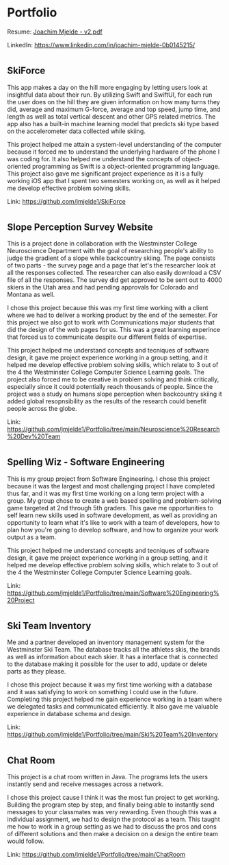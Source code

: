 # Portfolio

Resume: [Joachim Mjelde - v2.pdf](https://github.com/jmjelde1/Portfolio/files/11358186/Joachim.Mjelde.-.v2.pdf)

LinkedIn: https://www.linkedin.com/in/joachim-mjelde-0b0145215/

#

## SkiForce

This app makes a day on the hill more engaging by letting users look at insightful data about their run. By utilizing Swift and SwiftUI, for each run the user does on the hill they are given information on how many turns they did, average and maximum G-force, average and top speed, jump time, and length as well as total vertical descent and other GPS related metrics. The app also has a built-in machine learning model that predicts ski type based on the accelerometer data collected while skiing.

This project helped me attain a system-level understanding of the computer because it forced me to understand the underlying hardware of the phone I was coding for. It also helped me understand the concepts of object-oriented programming as Swift is a object-oriented programming language. This project also gave me significant project experience as it is a fully working iOS app that I spent two semesters working on, as well as it helped me develop effective problem solving skills.



Link: https://github.com/jmjelde1/SkiForce


#

## Slope Perception Survey Website

This is a project done in collaboration with the Westminster College Neuroscience Department with the goal of researching people's ability to judge the gradient of a slope while backcountry skiing. The page consists of two parts - the survey page and a page that let's the researcher look at all the responses collected. The researcher can also easily download a CSV file of all the responses. The survey did get approved to be sent out to 4000 skiers in the Utah area and had pending approvals for Colorado and Montana as well.

I chose this project because this was my first time working with a client where we had to deliver a working product by the end of the semester. For this project we also got to work with Communications major students that did the design of the web pages for us. This was a great learning experince that forced us to communicate despite our different fields of expertise.

This project helped me understand concepts and tecniques of software design, it gave me project experience working in a group setting, and it helped me develop effective problem solving skills, which relate to 3 out of the 4 the Westminster College Computer Science Learning goals. The project also forced me to be creative in problem solving and think critically, especially since it could potentially reach thousands of people. Since the project was a study on humans slope perception when backcountry skiing it added global resopnsibility as the results of the research could benefit people across the globe. 

Link: https://github.com/jmjelde1/Portfolio/tree/main/Neuroscience%20Research%20Dev%20Team 

# 

## Spelling Wiz - Software Engineering

This is my group project from Software Engineering. I chose this project because it was the largest and most challenging project I have completed thus far, and it was my first time working on a long term project with a group. My group chose to create a web based spelling and problem-solving game targeted at 2nd through 5th graders. This gave me opportunities to self learn new skills used in software development, as well as providing an opportunity to learn what it's like to work with a team of developers, how to plan how you're going to develop software, and how to organize your work output as a team.

This project helped me understand concepts and tecniques of software design, it gave me project experience working in a group setting, and it helped me develop effective problem solving skills, which relate to 3 out of the 4 the Westminster College Computer Science Learning goals.

Link: https://github.com/jmjelde1/Portfolio/tree/main/Software%20Engineering%20Project


#

## Ski Team Inventory

Me and a partner developed an inventory management system for the Westminster Ski Team. The database tracks all the athletes skis, the brands as well as information about each skier. It has a interface that is connected to the database making it possible for the user to add, update or delete parts as they please.

I chose this project because it was my first time working with a database and it was satisfying to work on something I could use in the future. Completing this project helped me gain experience working in a team where we delegated tasks and communicated efficiently. It also gave me valuable experience in database schema and design. 


Link: https://github.com/jmjelde1/Portfolio/tree/main/Ski%20Team%20Inventory 

#


## Chat Room

This project is a chat room written in Java. The programs lets the users instantly send and receive messages across a network.

I chose this project cause I think it was the most fun project to get working. Building the program step by step, and finally being able to instantly send messages to your classmates was very rewarding. Even though this was a individual assignment, we had to design the protocol as a team. This taught me how to work in a group setting as we had to discuss the pros and cons of different solutions and then make a decision on a design the entire team would follow.

Link: https://github.com/jmjelde1/Portfolio/tree/main/ChatRoom
